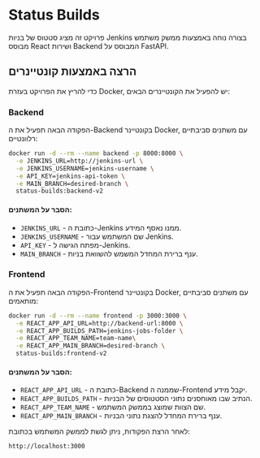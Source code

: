 # Status Builds

פרויקט זה מציג סטטוס של בניות Jenkins בצורה נוחה באמצעות ממשק משתמש מבוסס React ושירות Backend המבוסס על FastAPI.

## הרצה באמצעות קונטיינרים

כדי להריץ את הפרויקט בעזרת Docker, יש להפעיל את הקונטיינרים הבאים:

### Backend

הפקודה הבאה תפעיל את ה-Backend בקונטיינר Docker, עם משתנים סביבתיים רלוונטיים:

```sh
docker run -d --rm --name backend -p 8000:8000 \
  -e JENKINS_URL=http://jenkins-url \
  -e JENKINS_USERNAME=jenkins-username \
  -e API_KEY=jenkins-api-token \
  -e MAIN_BRANCH=desired-branch \
  status-builds:backend-v2
```

#### הסבר על המשתנים:

- `JENKINS_URL` - כתובת ה-Jenkins ממנו נאסף המידע.
- `JENKINS_USERNAME` - שם המשתמש עבור Jenkins.
- `API_KEY` - מפתח הגישה ל-Jenkins.
- `MAIN_BRANCH` - ענף ברירת המחדל המשמש להשוואת בניות.

### Frontend

הפקודה הבאה תפעיל את ה-Frontend בקונטיינר Docker, עם משתנים סביבתיים מותאמים:

```sh
docker run -d --rm --name frontend -p 3000:3000 \
  -e REACT_APP_API_URL=http://backend-url:8000 \
  -e REACT_APP_BUILDS_PATH=jenkins-jobs-folder \
  -e REACT_APP_TEAM_NAME=team-name\
  -e REACT_APP_MAIN_BRANCH=desired-branch \
  status-builds:frontend-v2
```

#### הסבר על המשתנים:

- `REACT_APP_API_URL` - כתובת ה-Backend שממנה ה-Frontend יקבל מידע.
- `REACT_APP_BUILDS_PATH` - הנתיב שבו מאוחסנים נתוני הסטטוסים של הבניות.
- `REACT_APP_TEAM_NAME` - שם הצוות שמוצג בממשק המשתמש.
- `REACT_APP_MAIN_BRANCH` - ענף ברירת המחדל להצגת נתוני הבניות.

לאחר הרצת הפקודות, ניתן לגשת לממשק המשתמש בכתובת:

```
http://localhost:3000
```

